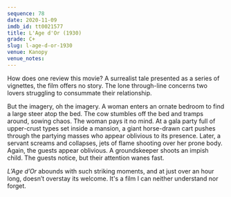 ```yaml
---
sequence: 78
date: 2020-11-09
imdb_id: tt0021577
title: L'Age d'Or (1930)
grade: C+
slug: l-age-d-or-1930
venue: Kanopy
venue_notes:
---
```


How does one review this movie? A surrealist tale presented as a series of vignettes, the film offers no story. The lone through-line concerns two lovers struggling to consummate their relationship.

<!-- end -->

But the imagery, oh the imagery. A woman enters an ornate bedroom to find a large steer atop the bed. The cow stumbles off the bed and tramps around, sowing chaos. The woman pays it no mind. At a gala party full of upper-crust types set inside a mansion, a giant horse-drawn cart pushes through the partying masses who appear oblivious to its presence. Later, a servant screams and collapses, jets of flame shooting over her prone body. Again, the guests appear oblivious. A groundskeeper shoots an impish child. The guests notice, but their attention wanes fast.

_L’Age d’Or_ abounds with such striking moments, and at just over an hour long, doesn’t overstay its welcome. It's a film I can neither understand nor forget.
